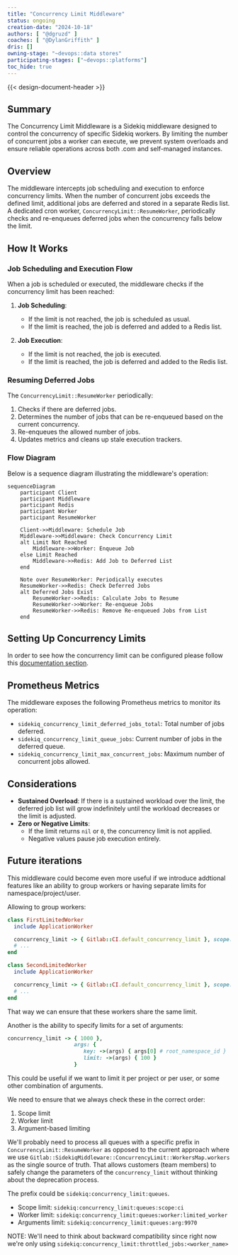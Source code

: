 ```yaml
---
title: "Concurrency Limit Middleware"
status: ongoing
creation-date: "2024-10-18"
authors: [ "@dgruzd" ]
coaches: [ "@DylanGriffith" ]
dris: []
owning-stage: "~devops::data stores"
participating-stages: ["~devops::platforms"]
toc_hide: true
---
```


<!-- Design Documents often contain forward-looking statements -->

<!-- This renders the design document header on the detail page, so don't remove it-->
{{< design-document-header >}}

## Summary

The Concurrency Limit Middleware is a Sidekiq middleware designed to control the concurrency of specific Sidekiq workers.
By limiting the number of concurrent jobs a worker can execute, we prevent system overloads and ensure reliable operations across both
.com and self-managed instances.

## Overview

The middleware intercepts job scheduling and execution to enforce concurrency limits. When the number of concurrent jobs exceeds the defined limit,
additional jobs are deferred and stored in a separate Redis list. A dedicated cron worker, `ConcurrencyLimit::ResumeWorker`,
periodically checks and re-enqueues deferred jobs when the concurrency falls below the limit.

## How It Works

### Job Scheduling and Execution Flow

When a job is scheduled or executed, the middleware checks if the concurrency limit has been reached:

1. **Job Scheduling**:
   - If the limit is not reached, the job is scheduled as usual.
   - If the limit is reached, the job is deferred and added to a Redis list.

2. **Job Execution**:
   - If the limit is not reached, the job is executed.
   - If the limit is reached, the job is deferred and added to the Redis list.

### Resuming Deferred Jobs

The `ConcurrencyLimit::ResumeWorker` periodically:

1. Checks if there are deferred jobs.
2. Determines the number of jobs that can be re-enqueued based on the current concurrency.
3. Re-enqueues the allowed number of jobs.
4. Updates metrics and cleans up stale execution trackers.

### Flow Diagram

Below is a sequence diagram illustrating the middleware's operation:

```mermaid
sequenceDiagram
    participant Client
    participant Middleware
    participant Redis
    participant Worker
    participant ResumeWorker

    Client->>Middleware: Schedule Job
    Middleware->>Middleware: Check Concurrency Limit
    alt Limit Not Reached
        Middleware->>Worker: Enqueue Job
    else Limit Reached
        Middleware->>Redis: Add Job to Deferred List
    end

    Note over ResumeWorker: Periodically executes
    ResumeWorker->>Redis: Check Deferred Jobs
    alt Deferred Jobs Exist
        ResumeWorker->>Redis: Calculate Jobs to Resume
        ResumeWorker->>Worker: Re-enqueue Jobs
        ResumeWorker->>Redis: Remove Re-enqueued Jobs from List
    end
```

## Setting Up Concurrency Limits

In order to see how the concurrency limit can be configured please follow this [documentation section](https://docs.gitlab.com/ee/development/sidekiq/#concurrency-limit).

## Prometheus Metrics

The middleware exposes the following Prometheus metrics to monitor its operation:

- `sidekiq_concurrency_limit_deferred_jobs_total`: Total number of jobs deferred.
- `sidekiq_concurrency_limit_queue_jobs`: Current number of jobs in the deferred queue.
- `sidekiq_concurrency_limit_max_concurrent_jobs`: Maximum number of concurrent jobs allowed.

## Considerations

- **Sustained Overload**: If there is a sustained workload over the limit, the deferred job list will grow indefinitely until the workload decreases or the limit is adjusted.
- **Zero or Negative Limits**:
  - If the limit returns `nil` or `0`, the concurrency limit is not applied.
  - Negative values pause job execution entirely.

## Future iterations

This middleware could become even more useful if we introduce addtional features like
an ability to group workers or having separate limits for
namespace/project/user.

Allowing to group workers:

```ruby
class FirstLimitedWorker
  include ApplicationWorker

  concurrency_limit -> { Gitlab::CI.default_concurrency_limit }, scope: :ci
  # ...
end
```

```ruby
class SecondLimitedWorker
  include ApplicationWorker

  concurrency_limit -> { Gitlab::CI.default_concurrency_limit }, scope: :ci
  # ...
end
```

That way we can ensure that these workers share the same limit.

Another is the ability to specify limits for a set of arguments:

```ruby
concurrency_limit -> { 1000 },
                     args: {
                        key: ->(args) { args[0] # root_namespace_id }
                        limit: ->(args) { 100 }
                     }
```

This could be useful if we want to limit it per project or per user, or some
other combination of arguments.

We need to ensure that we always check these in the correct order:

1. Scope limit
1. Worker limit
1. Argument-based limiting

We'll probably need to process all queues with a specific prefix in `ConcurrencyLimit::ResumeWorker` as opposed to the current approach where
we use `Gitlab::SidekiqMiddleware::ConcurrencyLimit::WorkersMap.workers` as the
single source of truth. That allows customers (team members) to safely change
the parameters of the `concurrency_limit` without thinking about the deprecation
process.

The prefix could be `sidekiq:concurrency_limit:queues`.

- Scope limit: `sidekiq:concurrency_limit:queues:scope:ci`
- Worker limit: `sidekiq:concurrency_limit:queues:worker:limited_worker`
- Arguments limit: `sidekiq:concurrency_limit:queues:arg:9970`

NOTE:
We'll need to think about backward compatibility since right now we're only
using `sidekiq:concurrency_limit:throttled_jobs:<worker_name>`
